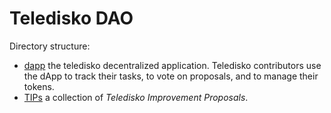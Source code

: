 # Teledisko DAO

Directory structure:

- [dapp](dapp) the teledisko decentralized application. Teledisko contributors use the dApp to track their tasks, to vote on proposals, and to manage their tokens.
- [TIPs](tips) a collection of *Teledisko Improvement Proposals*.
